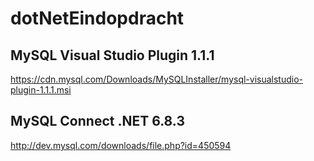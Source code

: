# dotNetEindopdracht

## MySQL Visual Studio Plugin 1.1.1
https://cdn.mysql.com/Downloads/MySQLInstaller/mysql-visualstudio-plugin-1.1.1.msi

## MySQL Connect .NET 6.8.3
http://dev.mysql.com/downloads/file.php?id=450594
